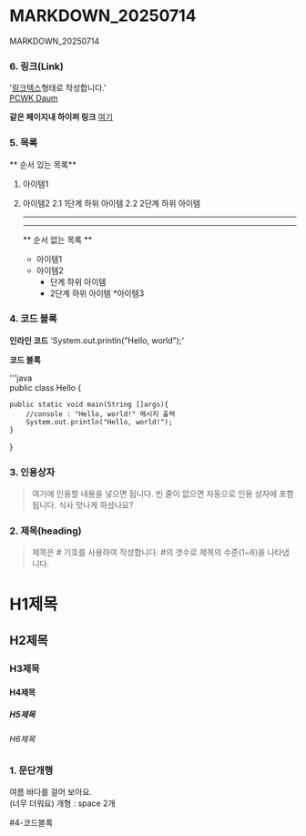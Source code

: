# MARKDOWN_20250714
MARKDOWN_20250714

### 6. 링크(Link)  
'[링크텍스](URL)형태로 작성합니다.'  
[PCWK Daum](https://cafe.daum.net/pcwk)  

**같은 페이지내 하이퍼 링크**
[여기](#4)




### 5. 목록
** 순서 있는 목록**
1. 아이템1
2. 아이템2
   2.1 1단계 하위 아이템
   2.2 2단계 하위 아이템

   ---
   ***
   ** 순서 없는 목록 **
   - 아이템1
   + 아이템2
     	- 단계 하위 아이템
     	- 2단계 하위 아이템
     	  *아이템3
     


### 4. 코드 블록
**인라인 코드**
'System.out.println("Hello, world");'  

**코드 블록**

'''java  
public class Hello {

	public static void main(String []args){
		//console : "Hello, world!" 메시지 출력
		System.out.println("Hello, world!");
	}
}

### 3. 인용상자
>여기에 인용할 내용을 넣으면 됩니다.
>빈 줄이 없으면 자동으로 인용 상자에 포함됩니다.
>식사 맛나게 하셨나요?

### 2. 제목(heading)
>제목은 # 기호를 사용하여 작성합니다. #의 갯수로 제목의 수준(1~6)을 나타냅니다.
# H1제목
## H2제목
### H3제목
#### H4제목
##### H5제목
###### H6제목

### 1. 문단개행
여름 바다를 걸어 보아요.  
(너무 더워요)
개형 : space 2개  

#4-코드블록

